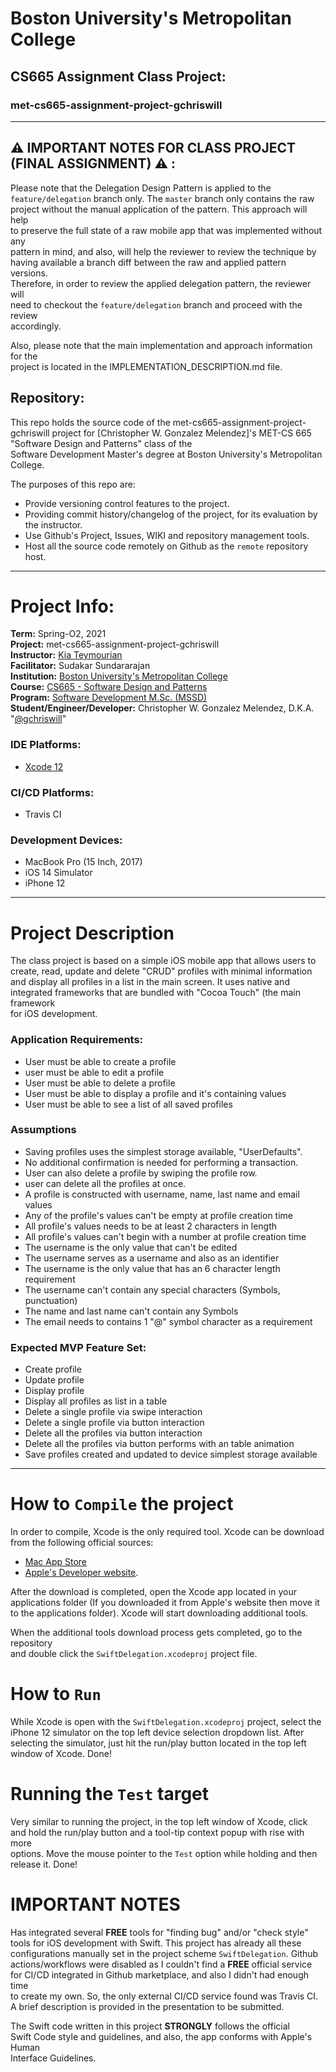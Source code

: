 # Boston University's Metropolitan College
## CS665 Assignment Class Project:

### met-cs665-assignment-project-gchriswill

---
## ⚠️ IMPORTANT NOTES FOR CLASS PROJECT (FINAL ASSIGNMENT) ⚠️ :

Please note that the Delegation Design Pattern is applied to the  
`feature/delegation` branch only. The `master` branch only contains the raw  
project without the manual application of the pattern. This approach will help  
to preserve the full state of a raw mobile app that was implemented without any  
pattern in mind, and also, will help the reviewer to review the technique by  
having available a branch diff between the raw and applied pattern versions.  
Therefore, in order to review the applied delegation pattern, the reviewer will  
need to checkout the `feature/delegation` branch and proceed with the review  
accordingly.

Also, please note that the main implementation and approach information for the  
project is located in the IMPLEMENTATION_DESCRIPTION.md file.

## Repository:

This repo holds the source code of the met-cs665-assignment-project-gchriswill project for
[Christopher W. Gonzalez Melendez]'s MET-CS 665 "Software Design and Patterns" class of the  
Software Development Master's degree at Boston University's Metropolitan College.

The purposes of this repo are:

- Provide versioning control features to the project.
- Providing commit history/changelog of the project, for its evaluation by the instructor.
- Use Github's Project, Issues, WIKI and repository management tools.
- Host all the source code remotely on Github as the `remote` repository host.

---

# Project Info:

**Term:** Spring-O2, 2021  
**Project:** met-cs665-assignment-project-gchriswill  
**Instructor:** [Kia Teymourian](http://www.teymourian.de)  
**Facilitator:** Sudakar Sundararajan  
**Institution:** [Boston University's Metropolitan College](https://www.bu.edu/met/)  
**Course:** [CS665 - Software Design and Patterns](http://www.bu.edu/csmet/academic-programs/courses/cs665/)  
**Program:** [Software Development M.Sc. (MSSD)](https://www.bu.edu/met/degrees-certificates/ms-software-development/)  
**Student/Engineer/Developer:** Christopher W. Gonzalez Melendez, D.K.A. "[@gchriswill](https://github.com/gchriswill)"

### IDE Platforms:

- [Xcode 12](https://developer.apple.com/xcode/)

### CI/CD Platforms:

- Travis CI

### Development Devices:

- MacBook Pro (15 Inch, 2017)
- iOS 14 Simulator
- iPhone 12

---

# Project Description

The class project is based on a simple iOS mobile app that allows users to  
create, read, update and delete "CRUD" profiles with minimal information and
display all profiles in a list in the main screen. It uses native and
integrated frameworks that are bundled with "Cocoa Touch" (the main framework  
for iOS development.

### Application Requirements:

- User must be able to create a profile
- user must be able to edit a profile
- User must be able to delete a profile
- User must be able to display a profile and it's containing values
- User must be able to see a list of all saved profiles

### Assumptions

- Saving profiles uses the simplest storage available, "UserDefaults".  
- No additional confirmation is needed for performing a transaction.
- User can also delete a profile by swiping the profile row.
- user can delete all the profiles at once.
- A profile is constructed with username, name, last name and email values
- Any of the profile's values can't be empty at profile creation time
- All profile's values needs to be at least 2 characters in length
- All profile's values can't begin with a number at profile creation time
- The username is the only value that can't be edited
- The username serves as a username and also as an identifier
- The username is the only value that has an 6 character length requirement
- The username can't contain any special characters (Symbols, punctuation)
- The name and last name can't contain any Symbols
- The email needs to contains 1 "@" symbol character as a requirement

### Expected MVP Feature Set:

- Create profile
- Update profile
- Display profile
- Display all profiles as list in a table
- Delete a single profile via swipe interaction
- Delete a single profile via button interaction
- Delete all the profiles via button interaction
- Delete all the profiles via button performs with an table animation
- Save profiles created and updated to device simplest storage available

---

# How to `Compile` the project

In order to compile, Xcode is the only required tool. Xcode can be download  
from the following official sources:  

- [Mac App Store](https://apps.apple.com/us/app/xcode/id497799835?mt=12)
- [Apple's Developer website](https://developer.apple.com/download/more/).

After the download is completed, open the Xcode app located in your  
applications folder (If you downloaded it from Apple's website then move it  
to the applications folder). Xcode will start downloading additional tools.

When the additional tools download process gets completed, go to the repository  
and double click the `SwiftDelegation.xcodeproj` project file.

# How to `Run`

While Xcode is open with the `SwiftDelegation.xcodeproj` project, select the  
iPhone 12 simulator on the top left device selection dropdown list. After  
selecting the simulator, just hit the run/play button located in the top left  
window of Xcode. Done!

# Running the `Test` target

Very similar to running the project, in the top left window of Xcode, click  
and hold the run/play button and a tool-tip context popup with rise with more  
options. Move the mouse pointer to the `Test` option while holding and then  
release it. Done!

# IMPORTANT NOTES
Has integrated several **FREE** tools for "finding bug" and/or "check style"  
tools for iOS development with Swift. This project has already all these  
configurations manually set in the project scheme `SwiftDelegation`. Github  
actions/workflows were disabled as I couldn't find a **FREE** official service  
for CI/CD integrated in Github marketplace, and also I didn't had enough time   
to create my own. So, the only external CI/CD service found was Travis CI.  
A brief description is provided in the presentation to be submitted.

The Swift code written in this project **STRONGLY** follows the official  
Swift Code style and guidelines, and also, the app conforms with Apple's Human  
Interface Guidelines.
